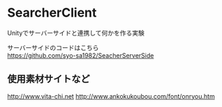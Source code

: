 # SearcherClient
Unityでサーバーサイドと連携して何かを作る実験

サーバーサイドのコードはこちら  
https://github.com/syo-sa1982/SeacherServerSide

## 使用素材サイトなど
http://www.vita-chi.net
http://www.ankokukoubou.com/font/onryou.htm

